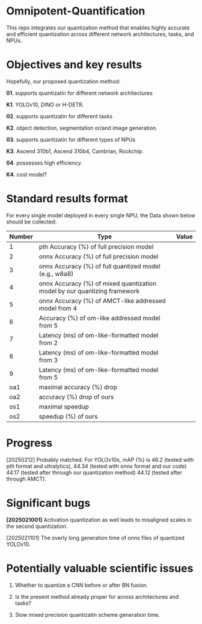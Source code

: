 # Omnipotent-Quantification
This repo integrates our quantization method that enables highly accurate and efficient quantization across different network architectures, tasks, and NPUs.

# Objectives and key results
Hopefully, our proposed quantization method:

**01**. supports quantizatin for different network architectures

**K1**. YOLOv10, DINO or H-DETR.

**02**. supports quantizatin for different tasks

**K2**. object detection, segmentation or/and image generation.

**03**. supports quantizatin for different types of NPUs

**K3**. Ascend 310b1, Ascend 310b4, Cambrian, Rockchip.

**04**. possesses high efficiency.

**K4**. cost model?


# Standard results format
For every single model deployed in every single NPU, the Data shown below should be collected:

| **Number** | **Type**                                                                  | **Value** |
|------------|---------------------------------------------------------------------------|-----------|
| 1          | pth Accuracy (%) of full precision model                                  |           |
| 2          | onnx Accuracy (%) of full precision model                                 |           |
| 3          | onnx Accuracy (%) of full quantized model (e.g., w8a8)                    |           |
| 4          | onnx Accuracy (%) of mixed quantization model by our quantizing framework |           |
| 5          | onnx Accuracy (%) of AMCT-like addressed  model from 4                    |           |
| 6          | Accuracy (%) of om-like addressed model from 5                            |           |
| 7          | Latency (ms) of om-like-formatted model from 2                            |           |
| 8          | Latency (ms) of om-like-formatted model from 3                            |           |
| 9          | Latency (ms) of om-like-formatted model from 5                            |           |
| oa1        | maximal accuracy (%) drop                                                 |           |
| oa2        | accuracy (%) drop of ours                                                 |           |
| os1        | maximal speedup                                                           |           |
| os2        | speedup (%) of ours                                                       |           |




# Progress

[20250212] Probably matched. For YOLOv10s, mAP (%) is 46.2 (tested with pth format and ultralytics), 44.34 (tested with onnx format and our code) 44.17 (tested after through our quantization method) 44.12 (tested after through AMCT).



# Significant bugs

**[2025021001]** Activation quantization as well leads to misaligned scales in the second quantization.

[2025021101] The overly long generation time of onnx files of quantized YOLOv10.


# Potentially valuable scientific issues

1. Whether to quantize a CNN before or after BN fusion.

2. Is the present method already proper for across architectures and tasks? 

3. Slow mixed precision quantizatin scheme generation time. 
